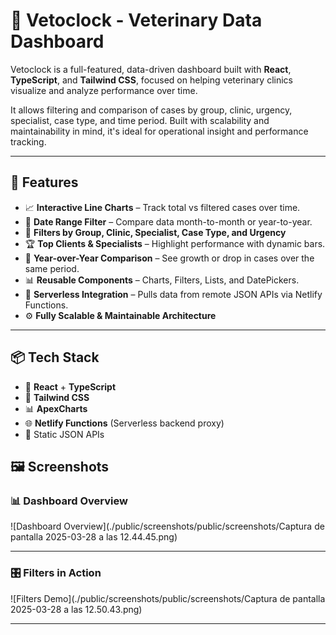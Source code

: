 # 🐾 Vetoclock - Veterinary Data Dashboard

Vetoclock is a full-featured, data-driven dashboard built with **React**, **TypeScript**, and **Tailwind CSS**, focused on helping veterinary clinics visualize and analyze performance over time.

It allows filtering and comparison of cases by group, clinic, urgency, specialist, case type, and time period. Built with scalability and maintainability in mind, it's ideal for operational insight and performance tracking.

---

## 🚀 Features

-   📈 **Interactive Line Charts** – Track total vs filtered cases over time.
-   📅 **Date Range Filter** – Compare data month-to-month or year-to-year.
-   🏥 **Filters by Group, Clinic, Specialist, Case Type, and Urgency**
-   🏆 **Top Clients & Specialists** – Highlight performance with dynamic bars.
-   🔁 **Year-over-Year Comparison** – See growth or drop in cases over the same period.
-   📊 **Reusable Components** – Charts, Filters, Lists, and DatePickers.
-   🔗 **Serverless Integration** – Pulls data from remote JSON APIs via Netlify Functions.
-   ⚙️ **Fully Scalable & Maintainable Architecture**

---

## 📦 Tech Stack

-   🧠 **React** + **TypeScript**
-   💨 **Tailwind CSS**
-   📊 **ApexCharts**
-   🌐 **Netlify Functions** (Serverless backend proxy)
-   📁 Static JSON APIs

## 🖼️ Screenshots

### 📊 Dashboard Overview

![Dashboard Overview](./public/screenshots/public/screenshots/Captura de pantalla 2025-03-28 a las 12.44.45.png)

---

### 🎛️ Filters in Action

![Filters Demo](./public/screenshots/public/screenshots/Captura de pantalla 2025-03-28 a las 12.50.43.png)

---
